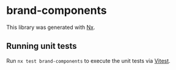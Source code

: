 # brand-components

This library was generated with [Nx](https://nx.dev).

## Running unit tests

Run `nx test brand-components` to execute the unit tests via [Vitest](https://vitest.dev/).
